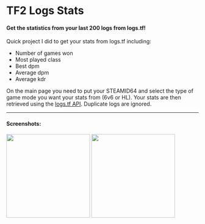 # TF2 Logs Stats

#### Get the statistics from your last 200 logs from logs.tf! ####

Quick project I did to get your stats from logs.tf including:

* Number of games won
* Most played class
* Best dpm
* Average dpm
* Average kdr

On the main page you need to put your STEAMID64 and select the type of game mode you want your stats from (6v6 or HL).
Your stats are then retrieved using the [logs.tf API](http://logs.tf/about#json/ "API documentation"). Duplicate logs are ignored.

- - - -

#### Screenshots: ####


<img src="https://i.imgur.com/EOU2rS1.png" height="219"> <img src="https://i.imgur.com/GW43BFj.png" height="219">
